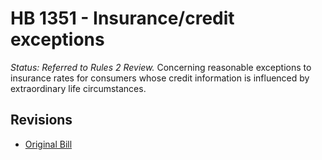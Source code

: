 # HB 1351 - Insurance/credit exceptions
*Status: Referred to Rules 2 Review.*
Concerning reasonable exceptions to insurance rates for consumers whose credit information is influenced by extraordinary life circumstances.

## Revisions
* [Original Bill](1/)